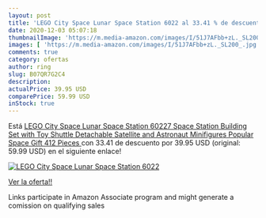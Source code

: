 ```yaml
---
layout: post
title: 'LEGO City Space Lunar Space Station 6022 al 33.41 % de descuento'
date: 2020-12-03 05:07:18
thumbnailImage: 'https://m.media-amazon.com/images/I/51J7AFbb+zL._SL200_.jpg'
images: [ 'https://m.media-amazon.com/images/I/51J7AFbb+zL._SL200_.jpg' ]
comments: true
category: ofertas
author: ring
slug: B07QR7G2C4
description:
actualPrice: 39.95 USD
comparePrice: 59.99 USD
inStock: true
---
```


Está [LEGO City Space Lunar Space Station 60227 Space Station Building Set with Toy Shuttle  Detachable Satellite and Astronaut Minifigures  Popular Space Gift  412 Pieces ](https://www.amazon.com/dp/B07QR7G2C4/?tag=tolees-20) con 33.41 de descuento por 39.95 USD (original: 59.99 USD) en el siguiente enlace!

[![LEGO City Space Lunar Space Station 6022](https://m.media-amazon.com/images/I/51J7AFbb+zL._SL200_.jpg)](https://www.amazon.com/dp/B07QR7G2C4/?tag=tolees-20)

[Ver la oferta!!](https://www.amazon.com/dp/B07QR7G2C4/?tag=tolees-20)

Links participate in Amazon Associate program and might generate a comission on qualifying sales


